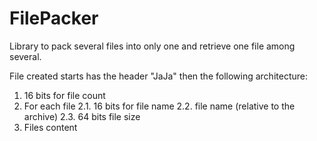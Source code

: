# FilePacker
Library to pack several files into only one and retrieve one file among several.

File created starts has the header "JaJa" then the following architecture:
1. 16 bits for file count
2. For each file
    2.1. 16 bits for file name
    2.2. file name (relative to the archive)
    2.3. 64 bits file size
3. Files content

